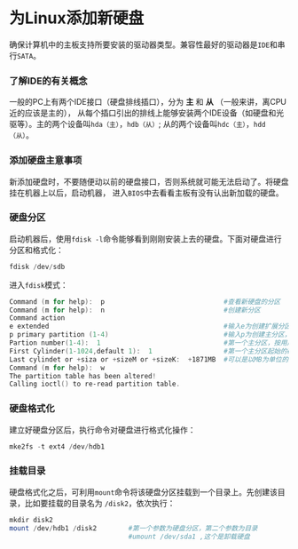 为Linux添加新硬盘
==================================
确保计算机中的主板支持所要安装的驱动器类型。兼容性最好的驱动器是`IDE`和串行`SATA`。

### 了解IDE的有关概念
一般的PC上有两个IDE接口（硬盘排线插口），分为 **主** 和 **从** （一般来讲，离CPU近的应该是主的），
从每个插口引出的排线上能够安装两个IDE设备（如硬盘和光驱等）。主的两个设备叫`hda（主）`，`hdb（从）`;
从的两个设备叫`hdc（主）`，`hdd（从）`。

### 添加硬盘主意事项
新添加硬盘时，不要随便动以前的硬盘接口，否则系统就可能无法启动了。将硬盘挂在机器上以后，启动机器，
进入`BIOS`中去看看主板有没有认出新加载的硬盘。

### 硬盘分区
启动机器后，使用`fdisk -l`命令能够看到刚刚安装上去的硬盘。下面对硬盘进行分区和格式化：
```powershell
fdisk /dev/sdb
```
进入`fdisk`模式：
```powershell
Command (m for help):  p                              #查看新硬盘的分区
Command (m for help):  n                              #创建新分区
Command action
e extended                                            #输入e为创建扩展分区
p primary partition (1-4)                             #输入p为创建主分区，这里选择p
Partion number(1-4):  1                               #第一个主分区，按用户需求能够最多分4个分区
First Cylinder(1-1024,default 1):  1                  #第一个主分区起始的磁盘块数
Last cylindet or +siza or +sizeM or +sizeK:  +1871MB  #可以是以MB为单位的数字或磁盘块数，输入+1024M表示1G
Command (m for help):  w
The partition table has been altered!
Calling ioctl() to re-read partition table.
```

### 硬盘格式化
建立好硬盘分区后，执行命令对硬盘进行格式化操作：
```powershell
mke2fs -t ext4 /dev/hdb1
```
### 挂载目录
硬盘格式化之后，可利用`mount`命令将该硬盘分区挂载到一个目录上。先创建该目录，比如要挂载的目录名为
`/disk2`，依次执行：
```powershell
mkdir disk2
mount /dev/hdb1 /disk2        #第一个参数为硬盘分区，第二个参数为目录
                              #umount /dev/sda1 ,这个是卸载硬盘 
```

